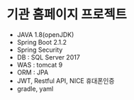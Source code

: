 # 기관 홈페이지 프로젝트

- JAVA 1.8(openJDK)
- Spring Boot 2.1.2
- Spring Security
- DB : SQL Server 2017
- WAS : tomcat 9
- ORM : JPA
- JWT, Restful API, NICE 휴대폰인증
- gradle, yaml

